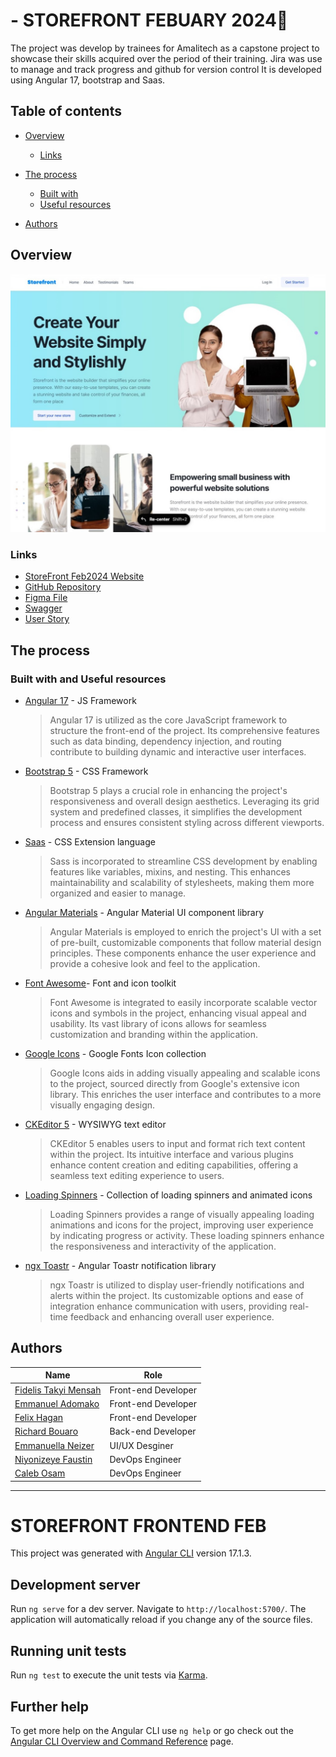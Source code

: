 # - STOREFRONT FEBUARY 2024🚀

The project was develop by trainees for Amalitech as a capstone project to showcase their skills acquired over the period of their training. Jira was use to manage and track progress and github for version control
It is developed using Angular 17, bootstrap and Saas.

## Table of contents

- [Overview](#overview)

  - [Links](#links)

- [The process](#the-process)

  - [Built with](#built-with-and-useful-resources)
  - [Useful resources](#built-with-and-useful-resources)

- [Authors](#authors)

## Overview

[![Landingpage for the StoreFront](src/assets/images/landing-page-image.jpg)](https://storefront.amalitech-dev.net/)
### Links

- [StoreFront Feb2024 Website](https://storefront.amalitech-dev.net/ "StoreFront Feb2024 website")
- [GitHub Repository](https://github.com/fidelismensah/REST-Countries-API "GItHub Repo for StoreFront Feb2024")
- [Figma File](https://www.figma.com/file/R1hBwMAszUEViFQ804GsbV/Storefront?type=design&node-id=2075%3A91951&mode=design&t=cwQrOdFUDCzD8Oop-1 "Figma File StoreFront")
- [Swagger](https://storefront-backend-jan-dev-api.vercel.app "Store Front API Documentation")
- [User Story](https://amali-tech.atlassian.net/jira/software/projects/SO/boards/220 "User Stories on Jira")

## The process

### Built with and Useful resources

- [Angular 17](https://angular.io/) - JS Framework

  > Angular 17 is utilized as the core JavaScript framework to structure the front-end of the project. Its comprehensive features such as data binding, dependency injection, and routing contribute to building dynamic and interactive user interfaces.

- [Bootstrap 5](https://getbootstrap.com/) - CSS Framework

  > Bootstrap 5 plays a crucial role in enhancing the project's responsiveness and overall design aesthetics. Leveraging its grid system and predefined classes, it simplifies the development process and ensures consistent styling across different viewports.

- [Saas](https://sass-lang.com/) - CSS Extension language

  > Sass is incorporated to streamline CSS development by enabling features like variables, mixins, and nesting. This enhances maintainability and scalability of stylesheets, making them more organized and easier to manage.

- [Angular Materials](https://material.angular.io/) - Angular Material UI component library

  > Angular Materials is employed to enrich the project's UI with a set of pre-built, customizable components that follow material design principles. These components enhance the user experience and provide a cohesive look and feel to the application.

- [Font Awesome](https://fontawesome.com)- Font and icon toolkit

  > Font Awesome is integrated to easily incorporate scalable vector icons and symbols in the project, enhancing visual appeal and usability. Its vast library of icons allows for seamless customization and branding within the application.

- [Google Icons](https://fonts.google.com/icons) - Google Fonts Icon collection

  > Google Icons aids in adding visually appealing and scalable icons to the project, sourced directly from Google's extensive icon library. This enriches the user interface and contributes to a more visually engaging design.

- [CKEditor 5](https://ckeditor.com/) - WYSIWYG text editor

  > CKEditor 5 enables users to input and format rich text content within the project. Its intuitive interface and various plugins enhance content creation and editing capabilities, offering a seamless text editing experience to users.

- [Loading Spinners](https://loading.io/css/) - Collection of loading spinners and animated icons

  > Loading Spinners provides a range of visually appealing loading animations and icons for the project, improving user experience by indicating progress or activity. These loading spinners enhance the responsiveness and interactivity of the application.

- [ngx Toastr](https://www.npmjs.com/package/ngx-toastr/v/17.0.2) - Angular Toastr notification library

  > ngx Toastr is utilized to display user-friendly notifications and alerts within the project. Its customizable options and ease of integration enhance communication with users, providing real-time feedback and enhancing overall user experience.

## Authors

| Name                                                                           | Role                |
| ------------------------------------------------------------------------------ | ------------------- |
| [Fidelis Takyi Mensah](https://github.com/amt-fidelis-mensah)                  | Front-end Developer |
| [Emmanuel Adomako](https://github.com/amt-emmanuel-adomako)                    | Front-end Developer |
| [Felix Hagan](https://github.com/amt-felix-hagan)                              | Front-end Developer |
| [Richard Bouaro](https://amalitechtraining.slack.com/archives/D06LBA9NT7S)     | Back-end Developer  |
| [Emmanuella Neizer](hhttps://amalitechtraining.slack.com/archives/D06GFH6A1AB) | UI/UX Desginer      |
| [Niyonizeye Faustin](https://github.com/niyonizeyefaustin)                     | DevOps Engineer     |
| [Caleb Osam](https://github.com/Calebosam)                                     | DevOps Engineer     |

---

# STOREFRONT FRONTEND FEB

This project was generated with [Angular CLI](https://github.com/angular/angular-cli) version 17.1.3.

## Development server

Run `ng serve` for a dev server. Navigate to `http://localhost:5700/`. The application will automatically reload if you change any of the source files.

## Running unit tests

Run `ng test` to execute the unit tests via [Karma](https://karma-runner.github.io).

## Further help

To get more help on the Angular CLI use `ng help` or go check out the [Angular CLI Overview and Command Reference](https://angular.io/cli) page.
